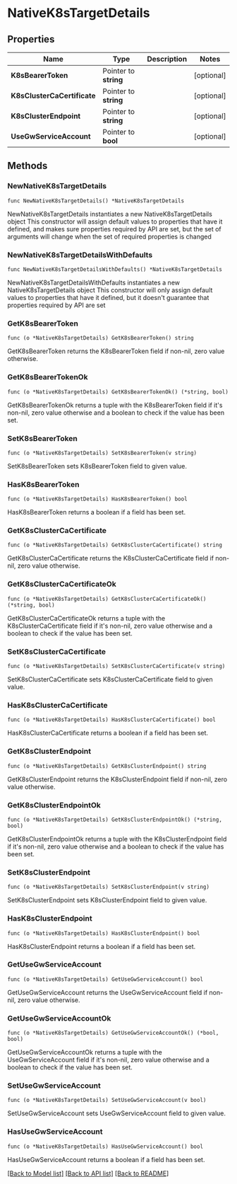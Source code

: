 # NativeK8sTargetDetails

## Properties

Name | Type | Description | Notes
------------ | ------------- | ------------- | -------------
**K8sBearerToken** | Pointer to **string** |  | [optional] 
**K8sClusterCaCertificate** | Pointer to **string** |  | [optional] 
**K8sClusterEndpoint** | Pointer to **string** |  | [optional] 
**UseGwServiceAccount** | Pointer to **bool** |  | [optional] 

## Methods

### NewNativeK8sTargetDetails

`func NewNativeK8sTargetDetails() *NativeK8sTargetDetails`

NewNativeK8sTargetDetails instantiates a new NativeK8sTargetDetails object
This constructor will assign default values to properties that have it defined,
and makes sure properties required by API are set, but the set of arguments
will change when the set of required properties is changed

### NewNativeK8sTargetDetailsWithDefaults

`func NewNativeK8sTargetDetailsWithDefaults() *NativeK8sTargetDetails`

NewNativeK8sTargetDetailsWithDefaults instantiates a new NativeK8sTargetDetails object
This constructor will only assign default values to properties that have it defined,
but it doesn't guarantee that properties required by API are set

### GetK8sBearerToken

`func (o *NativeK8sTargetDetails) GetK8sBearerToken() string`

GetK8sBearerToken returns the K8sBearerToken field if non-nil, zero value otherwise.

### GetK8sBearerTokenOk

`func (o *NativeK8sTargetDetails) GetK8sBearerTokenOk() (*string, bool)`

GetK8sBearerTokenOk returns a tuple with the K8sBearerToken field if it's non-nil, zero value otherwise
and a boolean to check if the value has been set.

### SetK8sBearerToken

`func (o *NativeK8sTargetDetails) SetK8sBearerToken(v string)`

SetK8sBearerToken sets K8sBearerToken field to given value.

### HasK8sBearerToken

`func (o *NativeK8sTargetDetails) HasK8sBearerToken() bool`

HasK8sBearerToken returns a boolean if a field has been set.

### GetK8sClusterCaCertificate

`func (o *NativeK8sTargetDetails) GetK8sClusterCaCertificate() string`

GetK8sClusterCaCertificate returns the K8sClusterCaCertificate field if non-nil, zero value otherwise.

### GetK8sClusterCaCertificateOk

`func (o *NativeK8sTargetDetails) GetK8sClusterCaCertificateOk() (*string, bool)`

GetK8sClusterCaCertificateOk returns a tuple with the K8sClusterCaCertificate field if it's non-nil, zero value otherwise
and a boolean to check if the value has been set.

### SetK8sClusterCaCertificate

`func (o *NativeK8sTargetDetails) SetK8sClusterCaCertificate(v string)`

SetK8sClusterCaCertificate sets K8sClusterCaCertificate field to given value.

### HasK8sClusterCaCertificate

`func (o *NativeK8sTargetDetails) HasK8sClusterCaCertificate() bool`

HasK8sClusterCaCertificate returns a boolean if a field has been set.

### GetK8sClusterEndpoint

`func (o *NativeK8sTargetDetails) GetK8sClusterEndpoint() string`

GetK8sClusterEndpoint returns the K8sClusterEndpoint field if non-nil, zero value otherwise.

### GetK8sClusterEndpointOk

`func (o *NativeK8sTargetDetails) GetK8sClusterEndpointOk() (*string, bool)`

GetK8sClusterEndpointOk returns a tuple with the K8sClusterEndpoint field if it's non-nil, zero value otherwise
and a boolean to check if the value has been set.

### SetK8sClusterEndpoint

`func (o *NativeK8sTargetDetails) SetK8sClusterEndpoint(v string)`

SetK8sClusterEndpoint sets K8sClusterEndpoint field to given value.

### HasK8sClusterEndpoint

`func (o *NativeK8sTargetDetails) HasK8sClusterEndpoint() bool`

HasK8sClusterEndpoint returns a boolean if a field has been set.

### GetUseGwServiceAccount

`func (o *NativeK8sTargetDetails) GetUseGwServiceAccount() bool`

GetUseGwServiceAccount returns the UseGwServiceAccount field if non-nil, zero value otherwise.

### GetUseGwServiceAccountOk

`func (o *NativeK8sTargetDetails) GetUseGwServiceAccountOk() (*bool, bool)`

GetUseGwServiceAccountOk returns a tuple with the UseGwServiceAccount field if it's non-nil, zero value otherwise
and a boolean to check if the value has been set.

### SetUseGwServiceAccount

`func (o *NativeK8sTargetDetails) SetUseGwServiceAccount(v bool)`

SetUseGwServiceAccount sets UseGwServiceAccount field to given value.

### HasUseGwServiceAccount

`func (o *NativeK8sTargetDetails) HasUseGwServiceAccount() bool`

HasUseGwServiceAccount returns a boolean if a field has been set.


[[Back to Model list]](../README.md#documentation-for-models) [[Back to API list]](../README.md#documentation-for-api-endpoints) [[Back to README]](../README.md)


